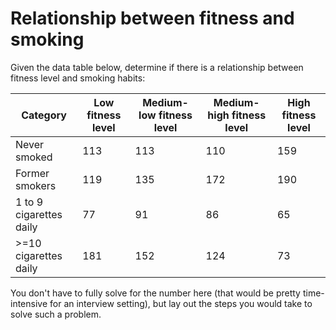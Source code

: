 # Relationship between fitness and smoking

Given the data table below, determine if there is a relationship between fitness
level and smoking habits:

| Category | Low fitness level | Medium-low fitness level | Medium-high fitness level | High fitness level |
|----------|-------------------|--------------------------|---------------------------|--------------------|
| Never smoked | 113 | 113 | 110 | 159 |
| Former smokers | 119 | 135 | 172 | 190 |
| 1 to 9 cigarettes daily | 77 | 91 | 86 | 65 |
| >=10 cigarettes daily | 181 | 152 | 124 | 73 |

You don't have to fully solve for the number here (that would be pretty
time-intensive for an interview setting), but lay out the steps you would take
to solve such a problem.
